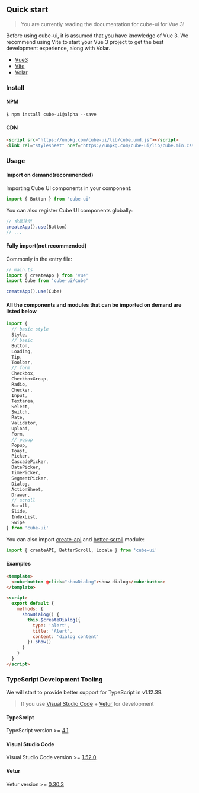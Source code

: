## Quick start

> You are currently reading the documentation for cube-ui for Vue 3!

Before using cube-ui, it is assumed that you have knowledge of Vue 3. We recommend using Vite to start your Vue 3 project to get the best development experience, along with Volar.

- [Vue3](https://cn.vuejs.org/guide/introduction.html)
- [Vite](https://cn.vitejs.dev/guide/)
- [Volar](https://marketplace.visualstudio.com/items?itemName=vue.volar)

### Install

#### NPM

```shell
$ npm install cube-ui@alpha --save
```

#### CDN

```html
<script src="https://unpkg.com/cube-ui/lib/cube.umd.js"></script>
<link rel="stylesheet" href="https://unpkg.com/cube-ui/lib/cube.min.css">
```

### Usage

#### Import on demand(recommended)

Importing Cube UI components in your component:

```javascript
import { Button } from 'cube-ui'
```

You can also register Cube UI components globally:

```js
// 全局注册
createApp().use(Button)
// ...
```

#### Fully import(not recommended)

Commonly in the entry file:

```javascript
// main.ts
import { createApp } from 'vue'
import Cube from 'cube-ui/cube'

createApp().use(Cube)
```

#### All the components and modules that can be imported on demand are listed below

```js
import {
  // basic style
  Style,
  // basic
  Button,
  Loading,
  Tip,
  Toolbar,
  // form
  Checkbox,
  CheckboxGroup,
  Radio,
  Checker,
  Input,
  Textarea,
  Select,
  Switch,
  Rate,
  Validator,
  Upload,
  Form,
  // popup
  Popup,
  Toast,
  Picker,
  CascadePicker,
  DatePicker,
  TimePicker,
  SegmentPicker,
  Dialog,
  ActionSheet,
  Drawer,
  // scroll
  Scroll,
  Slide,
  IndexList,
  Swipe
} from 'cube-ui'
```

You can also import [create-api](#/en-US/docs/create-api) and [better-scroll](#/en-US/docs/better-scroll) module:

```js
import { createAPI, BetterScroll, Locale } from 'cube-ui'
```

#### Examples

```html
<template>
  <cube-button @click="showDialog">show dialog</cube-button>
</template>

<script>
  export default {
    methods: {
      showDialog() {
        this.$createDialog({
          type: 'alert',
          title: 'Alert',
          content: 'dialog content'
        }).show()
      }
    }
  }
</script>
```
### TypeScript Development Tooling

We will start to provide better support for TypeScript in v1.12.39.

> If you use [Visual Studio Code](https://code.visualstudio.com/) + [Vetur](https://github.com/vuejs/vetur) for development

#### TypeScript
  TypeScript version >= [4.1](https://www.typescriptlang.org/docs/handbook/release-notes/typescript-4-1.html)
#### Visual Studio Code

  Visual Studio Code version >= [1.52.0](https://github.com/vuejs/vetur/releases/tag/v0.30.3)

#### Vetur
  Vetur version >= [0.30.3](https://github.com/microsoft/vscode/releases/tag/1.52.0)
